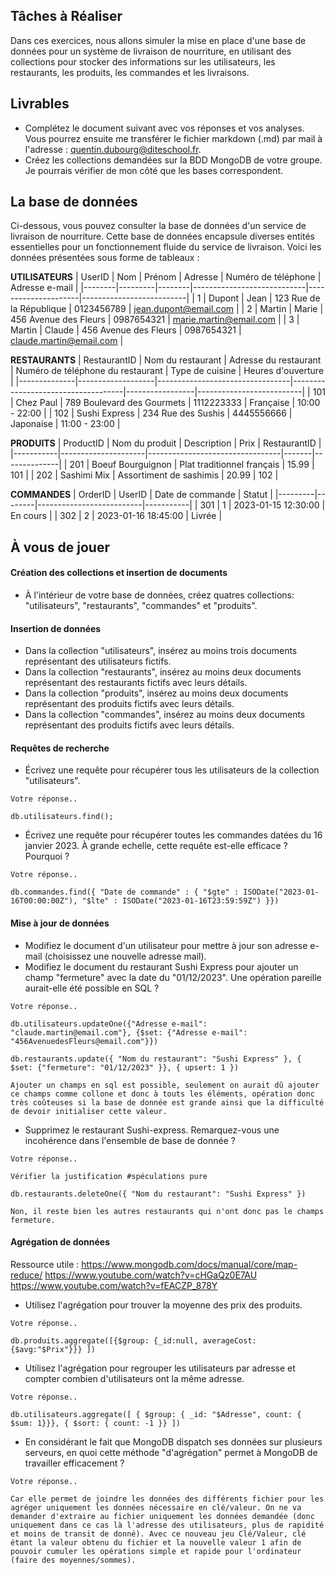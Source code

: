 ## Tâches à Réaliser

Dans ces exercices, nous allons simuler la mise en place d'une base de données pour un système de livraison de nourriture, en utilisant des collections pour stocker des informations sur les utilisateurs, les restaurants, les produits, les commandes et les livraisons.

## Livrables
- Complétez le document suivant avec vos réponses et vos analyses. Vous pourrez ensuite me transférer le fichier markdown (.md) par mail à  l'adresse : quentin.dubourg@diteschool.fr.
- Créez les collections demandées sur la BDD MongoDB de votre groupe. Je pourrais vérifier de mon côté que les bases correspondent.

## La base de données
Ci-dessous, vous pouvez consulter la base de données d'un service de livraison de nourriture. Cette base de données encapsule diverses entités essentielles pour un fonctionnement fluide du service de livraison. Voici les données présentées sous forme de tableaux : 

**UTILISATEURS**
| UserID | Nom     | Prénom | Adresse                    | Numéro de téléphone | Adresse e-mail           |
|--------|---------|--------|----------------------------|---------------------|--------------------------|
| 1      | Dupont  | Jean   | 123 Rue de la République   | 0123456789          | jean.dupont@email.com   |
| 2      | Martin  | Marie  | 456 Avenue des Fleurs      | 0987654321          | marie.martin@email.com  |
| 3      | Martin  | Claude  | 456 Avenue des Fleurs      | 0987654321          | claude.martin@email.com  |


**RESTAURANTS**
| RestaurantID | Nom du restaurant | Adresse du restaurant          | Numéro de téléphone du restaurant | Type de cuisine | Heures d'ouverture       |
|--------------|-------------------|---------------------------------|------------------------------------|-----------------|--------------------------|
| 101          | Chez Paul         | 789 Boulevard des Gourmets      | 1112223333                         | Française       | 10:00 - 22:00           |
| 102          | Sushi Express     | 234 Rue des Sushis              | 4445556666                         | Japonaise       | 11:00 - 23:00           |

**PRODUITS**
| ProductID | Nom du produit      | Description                     | Prix  | RestaurantID |
|-----------|---------------------|---------------------------------|-------|--------------|
| 201       | Boeuf Bourguignon   | Plat traditionnel français       | 15.99 | 101          |
| 202       | Sashimi Mix         | Assortiment de sashimis          | 20.99 | 102          |

**COMMANDES**
| OrderID | UserID | Date de commande         | Statut    |
|---------|--------|--------------------------|-----------|
| 301     | 1      | 2023-01-15 12:30:00     | En cours  |
| 302     | 2      | 2023-01-16 18:45:00     | Livrée    |

## À vous de jouer
#### Création des collections et insertion de documents

- À l'intérieur de votre base de données, créez quatres collections: "utilisateurs", "restaurants", "commandes" et "produits".

#### Insertion de données

- Dans la collection "utilisateurs", insérez au moins trois documents représentant des utilisateurs fictifs.
- Dans la collection "restaurants", insérez au moins deux documents représentant des restaurants fictifs avec leurs détails.
- Dans la collection "produits", insérez au moins deux documents représentant des produits fictifs avec leurs détails.
- Dans la collection "commandes", insérez au moins deux documents représentant des produits fictifs avec leurs détails.

#### Requêtes de recherche

- Écrivez une requête pour récupérer tous les utilisateurs de la collection "utilisateurs".

`Votre réponse..` 

    db.utilisateurs.find();

- Écrivez une requête pour récupérer toutes les commandes datées du 16 janvier 2023. À grande echelle, cette requête est-elle efficace ? Pourquoi ?

`Votre réponse..` 

    db.commandes.find({ "Date de commande" : { "$gte" : ISODate("2023-01-16T00:00:00Z"), "$lte" : ISODate("2023-01-16T23:59:59Z") }})

#### Mise à jour de données

- Modifiez le document d'un utilisateur pour mettre à jour son adresse e-mail (choisissez une nouvelle adresse mail).
- Modifiez le document du restaurant Sushi Express pour ajouter un champ "fermeture" avec la date du "01/12/2023". Une opération pareille aurait-elle été possible en SQL ?

`Votre réponse..` 

    db.utilisateurs.updateOne({"Adresse e-mail": "claude.martin@email.com"}, {$set: {"Adresse e-mail": "456AvenuedesFleurs@email.com"}})

    db.restaurants.update({ "Nom du restaurant": "Sushi Express" }, { $set: {"fermeture": "01/12/2023" }}, { upsert: 1 })

    Ajouter un champs en sql est possible, seulement on aurait dû ajouter ce champs comme collone et donc à touts les éléments, opération donc très coûteuses si la base de donnée est grande ainsi que la difficulté de devoir initialiser cette valeur.

- Supprimez le restaurant Sushi-express. Remarquez-vous une incohérence dans l'ensemble de base de donnée ?

`Votre réponse..` 

`Vérifier la justification #spéculations pure`

    db.restaurants.deleteOne({ "Nom du restaurant": "Sushi Express" })

    Non, il reste bien les autres restaurants qui n'ont donc pas le champs fermeture. 

#### Agrégation de données
Ressource utile : https://www.mongodb.com/docs/manual/core/map-reduce/ https://www.youtube.com/watch?v=cHGaQz0E7AU https://www.youtube.com/watch?v=fEACZP_878Y
- Utilisez l'agrégation pour trouver la moyenne des prix des produits.
 
`Votre réponse..`

    db.produits.aggregate([{$group: {_id:null, averageCost: {$avg:"$Prix"}}} ])

- Utilisez l'agrégation pour regrouper les utilisateurs par adresse et compter combien d'utilisateurs ont la même adresse.
 
`Votre réponse..` 

    db.utilisateurs.aggregate([ { $group: { _id: "$Adresse", count: { $sum: 1}}}, { $sort: { count: -1 }} ])

- En considérant le fait que MongoDB dispatch ses données sur plusieurs serveurs, en quoi cette méthode "d'agrégation" permet à MongoDB de travailler efficacement ?


`Votre réponse..` 
    
    Car elle permet de joindre les données des différents fichier pour les agréger uniquement les données nécessaire en clé/valeur. On ne va demander d'extraire au fichier uniquement les données demandée (donc uniquement dans ce cas là l'adresse des utilisateurs, plus de rapidité et moins de transit de donné). Avec ce nouveau jeu Clé/Valeur, clé étant la valeur obtenu du fichier et la nouvelle valeur 1 afin de pouvoir cumuler les opérations simple et rapide pour l'ordinateur (faire des moyennes/sommes).


